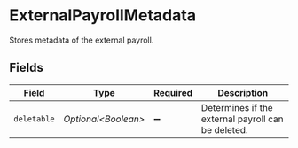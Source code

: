 # ExternalPayrollMetadata

Stores metadata of the external payroll.


## Fields

| Field                                              | Type                                               | Required                                           | Description                                        |
| -------------------------------------------------- | -------------------------------------------------- | -------------------------------------------------- | -------------------------------------------------- |
| `deletable`                                        | *Optional\<Boolean>*                               | :heavy_minus_sign:                                 | Determines if the external payroll can be deleted. |